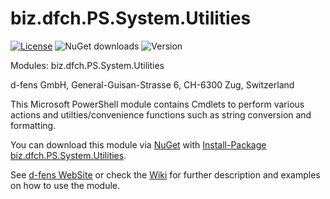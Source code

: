 biz.dfch.PS.System.Utilities
============================

[![License](https://img.shields.io/badge/license-Apache%20License%202.0-blue.svg)](https://github.com/dfch/biz.dfch.PS.System.Utilities/blob/master/LICENSE)
![NuGet downloads](https://img.shields.io/nuget/dt/biz.dfch.PS.System.Utilities.svg)
![Version](https://img.shields.io/nuget/v/biz.dfch.PS.System.Utilities.svg)

Modules: biz.dfch.PS.System.Utilities

d-fens GmbH, General-Guisan-Strasse 6, CH-6300 Zug, Switzerland

This Microsoft PowerShell module contains Cmdlets to perform various actions and utilties/convenience functions such as string conversion and formatting.

You can download this module via [NuGet](http://nuget.org) with [Install-Package biz.dfch.PS.System.Utilities](https://www.nuget.org/packages/biz.dfch.PS.System.Utilities/).

See [d-fens WebSite](http://d-fens.ch/2014/10/15/module-biz-dfch-ps-system-utilities/) or check the [Wiki](https://github.com/dfch/biz.dfch.PS.System.Utilities/wiki) for further description and examples on how to use the module.
